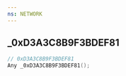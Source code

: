 ```yaml
---
ns: NETWORK
---
```

## _0xD3A3C8B9F3BDEF81

```c
// 0xD3A3C8B9F3BDEF81
Any _0xD3A3C8B9F3BDEF81();
```

